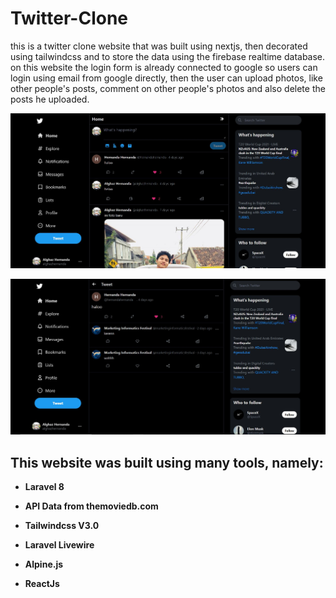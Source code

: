 # Twitter-Clone 

this is a twitter clone website that was built using nextjs, then decorated using tailwindcss and to store the data using the firebase realtime database. on this website the login form is already connected to google so users can login using email from google directly, then the user can upload photos, like other people's posts, comment on other people's photos and also delete the posts he uploaded.


![home Image](https://github.com/AlghazHernanda/twitter-clone/blob/main/home.JPG?raw=true)

![home Image](https://github.com/AlghazHernanda/twitter-clone/blob/main/comment.JPG?raw=true)

## This website was built using many tools, namely:
- **Laravel 8**

- **API Data from themoviedb.com**
   
- **Tailwindcss V3.0** 

- **Laravel Livewire**
 
- **Alpine.js**

- **ReactJs**



